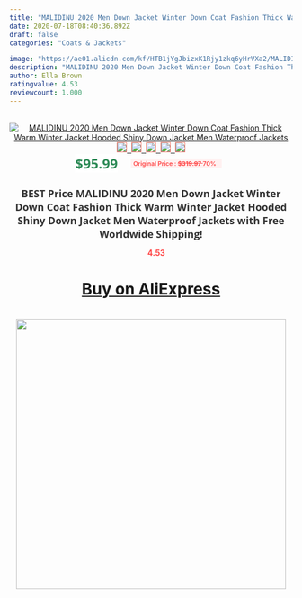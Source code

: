 ```yaml
---
title: "MALIDINU 2020 Men Down Jacket Winter Down Coat Fashion Thick Warm Winter Jacket Hooded Shiny Down Jacket Men Waterproof Jackets"
date: 2020-07-18T08:40:36.892Z
draft: false
categories: "Coats & Jackets"

image: "https://ae01.alicdn.com/kf/HTB1jYgJbizxK1Rjy1zkq6yHrVXa2/MALIDINU-2020-Men-Down-Jacket-Winter-Down-Coat-Fashion-Thick-Warm-Winter-Jacket-Hooded-Shiny-Down.jpg"
description: "MALIDINU 2020 Men Down Jacket Winter Down Coat Fashion Thick Warm Winter Jacket Hooded Shiny Down Jacket Men Waterproof Jackets"
author: Ella Brown
ratingvalue: 4.53
reviewcount: 1.000
---
```

<br>
<div style="text-align: center;">
<a href="https://s.click.aliexpress.com/e/_9gNBW9" target="_blank" rel="nofollow noopener noreferrer"><img alt="MALIDINU 2020 Men Down Jacket Winter Down Coat Fashion Thick Warm Winter Jacket Hooded Shiny Down Jacket Men Waterproof Jackets" class="magnifier-image" src="https://ae01.alicdn.com/kf/HTB1jYgJbizxK1Rjy1zkq6yHrVXa2/MALIDINU-2020-Men-Down-Jacket-Winter-Down-Coat-Fashion-Thick-Warm-Winter-Jacket-Hooded-Shiny-Down.jpg_640x640.jpg">
<br>
<img style="border:1px solid salmon" src="https://ae01.alicdn.com/kf/HTB1jYgJbizxK1Rjy1zkq6yHrVXa2/MALIDINU-2020-Men-Down-Jacket-Winter-Down-Coat-Fashion-Thick-Warm-Winter-Jacket-Hooded-Shiny-Down.jpg_120x120.jpg">&nbsp;&nbsp;<img style="border:1px solid salmon" src="https://ae01.alicdn.com/kf/HTB17lUNbizxK1RkSnaVq6xn9VXay/MALIDINU-2020-Men-Down-Jacket-Winter-Down-Coat-Fashion-Thick-Warm-Winter-Jacket-Hooded-Shiny-Down.jpg_120x120.jpg">&nbsp;&nbsp;<img style="border:1px solid salmon" src="https://ae01.alicdn.com/kf/HTB12OcQbh_rK1RkHFqDq6yJAFXaF/MALIDINU-2020-Men-Down-Jacket-Winter-Down-Coat-Fashion-Thick-Warm-Winter-Jacket-Hooded-Shiny-Down.jpg_120x120.jpg">&nbsp;&nbsp;<img style="border:1px solid salmon" src="https://ae01.alicdn.com/kf/HTB1i1l8bjLuK1Rjy0Fhq6xpdFXaz/MALIDINU-2020-Men-Down-Jacket-Winter-Down-Coat-Fashion-Thick-Warm-Winter-Jacket-Hooded-Shiny-Down.jpg_120x120.jpg">&nbsp;&nbsp;<img style="border:1px solid salmon" src="https://ae01.alicdn.com/kf/HTB1RyQSbcnrK1RjSspkq6yuvXXam/MALIDINU-2020-Men-Down-Jacket-Winter-Down-Coat-Fashion-Thick-Warm-Winter-Jacket-Hooded-Shiny-Down.jpg_120x120.jpg"></a></div><br0>
<div style="text-align: center;"><span style="background-color: white; border: 0px; box-sizing: border-box; color: seagreen; display: inline-block; font-family: &quot;open sans&quot; , &quot;arial&quot; , &quot;helvetica&quot; , sans-serif , &quot;heiti&quot;; font-size: 24px; font-stretch: inherit; font-weight: 700; line-height: inherit; margin: 0px 10px 0px 0px; padding: 0px; vertical-align: middle;">$95.99 </span>
<span style="background: rgb(255 , 241 , 241); border-radius: 3px; border: 0px; box-sizing: border-box; color: #ff4747; display: inline-block; font-family: inherit; font-size: 12px; font-stretch: inherit; font-style: inherit; font-variant: inherit; font-weight: 600; line-height: inherit; margin: 0px; padding: 2px 5px; transform: scale(0.9); vertical-align: middle;">Original Price : <b style="text-decoration: line-through;">$319.97 </b> 70%&nbsp;&nbsp;</span></div>
<h1 style="color: #333333; display: inline-block; font-family: &quot;open sans&quot; , &quot;arial&quot; , &quot;helvetica&quot; , sans-serif , &quot;heiti&quot;; font-size: 18px; font-stretch: inherit; font-weight: 700; text-align: center;">BEST Price MALIDINU 2020 Men Down Jacket Winter Down Coat Fashion Thick Warm Winter Jacket Hooded Shiny Down Jacket Men Waterproof Jackets with Free Worldwide Shipping!</h1>
<div style="color: #ff4747; text-align: center;">
<img src="https://4.bp.blogspot.com/-M0ZcTcb-5uY/XleCXlxnR4I/AAAAAAAAAEc/OrjgMkXV1oMQFaCRZj5HQwOCBcu3w1FegCPcBGAYYCw/s1600/star.png" style="height: 15px;">&nbsp;<b>4.53</b></div>
<div class="button_cont" align="center"><a class="buynow_a" href="https://s.click.aliexpress.com/e/_9gNBW9" target="_blank" rel="nofollow noopener noreferrer"><H1>Buy on AliExpress</H1></a></div><br>
<div class="separator" style="clear: both; text-align: center;">
<img src="https://lh3.googleusercontent.com/-pTy5HemUv9M/XlePHvY0dAI/AAAAAAAAAE4/0nX5iRUoIWY8eMW9Dpxeirr157OZliDIgCLcBGAsYHQ/s1600/badge.gif" width="480">
</div>
